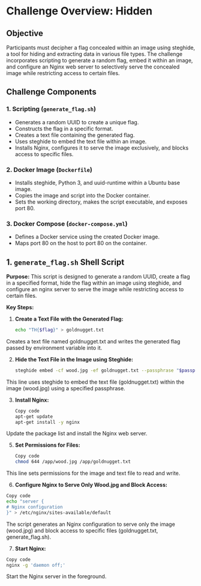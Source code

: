 # Challenge Overview: Hidden

## Objective
Participants must decipher a flag concealed within an image using steghide, a tool for hiding and extracting data in various file types. The challenge incorporates scripting to generate a random flag, embed it within an image, and configure an Nginx web server to selectively serve the concealed image while restricting access to certain files.

## Challenge Components

### 1. Scripting (`generate_flag.sh`)
- Generates a random UUID to create a unique flag.
- Constructs the flag in a specific format.
- Creates a text file containing the generated flag.
- Uses steghide to embed the text file within an image.
- Installs Nginx, configures it to serve the image exclusively, and blocks access to specific files.

### 2. Docker Image (`Dockerfile`)
- Installs steghide, Python 3, and uuid-runtime within a Ubuntu base image.
- Copies the image and script into the Docker container.
- Sets the working directory, makes the script executable, and exposes port 80.

### 3. Docker Compose (`docker-compose.yml`)
- Defines a Docker service using the created Docker image.
- Maps port 80 on the host to port 80 on the container.


## 1. `generate_flag.sh` Shell Script

**Purpose:**
This script is designed to generate a random UUID, create a flag in a specified format, hide the flag within an image using steghide, and configure an nginx server to serve the image while restricting access to certain files.

**Key Steps:**

1. **Create a Text File with the Generated Flag:**

   ```sh
   echo "TH{$flag}" > goldnugget.txt
   ```
Creates a text file named goldnugget.txt and writes the generated flag passed by environment variable into it.


2. **Hide the Text File in the Image using Steghide:**

    ```sh
   steghide embed -cf wood.jpg -ef goldnugget.txt --passphrase "$passphrase"
    ```
This line uses steghide to embed the text file (goldnugget.txt) within the image (wood.jpg) using a specified passphrase.


3. **Install Nginx:**

    ```sh
   Copy code
   apt-get update
   apt-get install -y nginx
    ```
Update the package list and install the Nginx web server.


5. **Set Permissions for Files:**

    ```sh
   Copy code
   chmod 644 /app/wood.jpg /app/goldnugget.txt
    ```
This line sets permissions for the image and text file to read and write.


6. **Configure Nginx to Serve Only Wood.jpg and Block Access:**

  ```sh
  Copy code
  echo "server {
  # Nginx configuration
  }" > /etc/nginx/sites-available/default
  ```
The script generates an Nginx configuration to serve only the image (wood.jpg) and block access to specific files (goldnugget.txt, generate_flag.sh).


7. **Start Nginx:**

  ```sh
  Copy code
  nginx -g 'daemon off;'
  ```

Start the Nginx server in the foreground.

